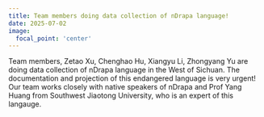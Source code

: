 ```yaml
---
title: Team members doing data collection of nDrapa language!
date: 2025-07-02
image:
  focal_point: 'center'
---
```


Team members, Zetao Xu, Chenghao Hu, Xiangyu Li, Zhongyang Yu are doing data collection of nDrapa language in the West of Sichuan. The documentation and projection of this endangered language is very urgent! Our team works closely with native speakers of nDrapa and Prof Yang Huang from Southwest Jiaotong University, who is an expert of this langauge.   

